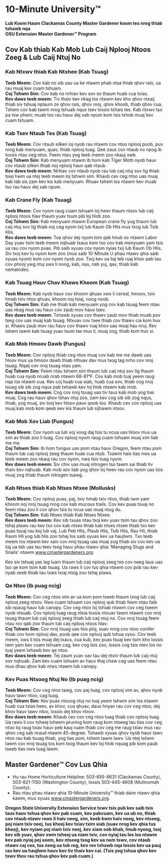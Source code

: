 # 10-Minute University™

**Lub Koom Haum Clackamas County Master Gardener koom tes nrog thiab txhawb nqa**  
**OSU Extension Master Gardener™ Program**  

## Cov Kab thiab Kab Mob Lub Caij Nplooj Ntoos Zeeg & Lub Caij Ntuj No

### Kab Ntxwv thiab Kab Ntxhee (Kab Tsuag)
**Teeb Meem:** Cov kab no sib sau ua ke ntawm phab ntsa thiab qhov rais, ua rau muaj kev cuam tshuam.  
**Coj Tshwm Sim:** Cov kab no nrhiav kev sov so thaum huab cua txias.  
**Kev daws teeb meem:** Tiv thaiv kev nkag los ntawm kev kho qhov ntxaij thiab siv tshuaj nplaum ze qhov rais, qhov rooj, qhov khoob, thiab qhov cua. Tshem cov kab tawm nrog tshuab nqus tsev lossis txhais tes. Kab ntxwv tso pa tsw phem; muab tso rau hauv dej xab npum kom tsis txhob muaj kev cuam tshuam.  

### Kab Tsev Ntaub Tes (Kab Tsuag)
**Teeb Meem:** Cov ntaub silken loj nyob rau ntawm cov ntoo nplooj poob, puv nrog kab menyuam, quav, thiab nplooj tuag. Qee zaus cov ntaub no npog ib lossis ntau ceg ntoo. Feem ntau yog teeb meem zoo nkauj xwb.  
**Coj Tshwm Sim:** Kab menyuam ntawm ib hom kab Tiger Moth nyob hauv cov ntaub silken thiab noj nplooj hauv qab ntaub.  
**Kev daws teeb meem:** Nrhiav cov ntaub nyob rau lub caij ntuj sov lig thiab tswj hwm ua ntej teeb meem loj tshwm sim. Khaub cev ceg ntoo uas muaj kab tab sis zam kev kis kab menyuam. Rhuav tshem los ntawm kev muab tso rau hauv dej xab npum.  

### Kab Crane Fly (Kab Tsuag)
**Teeb Meem:** Cov nyom raug cuam tshuam loj heev thaum ntxov lub caij nplooj ntoos hlav thaum yuav tsum pib loj hlob zoo.  
**Coj Tshwm Sim:** Kab menyuam ntawm European crane fly yug thaum lub caij ntuj sov lig thiab noj cag nyom txij lub Kaum Ob Hlis mus txog lub Tsib Hlis.  
**Kev daws teeb meem:** Tua qhov dej nyom tom qab hnub so ntawm Labor Day yuav tsim teeb meem nqhuab txaus kom txo cov kab menyuam yam tsis ua rau cov nyom puas. Pib saib xyuas cov nyom nyias txij lub Kaum Ob Hlis. Siv txoj kev tu nyom kom zoo (mus saib 10-Minute U phau ntawv qhia saib xyuas nyom) kom cov nyom nyob zoo. Txoj kev ua liaj teb ruaj khov pab tau cov phooj ywg ntuj xws li noog, kab, nas, nab yuj, qav, thiab kab nematodes.  

### Kab Tsuag Hauv Chav Khaws Khoom (Kab Tsuag)
**Teeb Meem:** Kab nyob hauv cov khoom qhuav xws li cereal, hmoov, txiv hmab txiv ntoo qhuav, khoom noj tsiaj, noog noob.  
**Coj Tshwm Sim:** Kab me thiab kab menyuam yog cov kab tsuag feem ntau uas nkag mus rau hauv cov zaub mov hauv tsev.  
**Kev daws teeb meem:** Tshawb xyuas cov thawv zaub mov thiab muab pov tseg cov uas muaj kab tsuag. Ntxuav cov txee thiab cov thawv cia kom huv si. Khaws zaub mov rau hauv cov thawv ruaj khov uas muaj hau nruj. Kev tshem tawm kab tsuag yuav tsum tas mus li, muaj zog, thiab kom huv si.  

### Kab Mob Hmoov Dawb (Fungus)
**Teeb Meem:** Cov nplooj thiab ceg ntoo muaj cov kab me me dawb uas hloov mus ua hmoov dawb thiab nthuav dav mus txog tag nrho cov nroj tsuag. Nqaij cov nroj tsuag ntau yam.  
**Coj Tshwm Sim:** Feem ntau tshwm sim thaum lub caij ntuj sov lig thaum huab cua nyob nruab nrab ntawm 68-81°F. Cov kab mob tuaj yeem raug nqa los ntawm cua. Kev coj huab cua siab, huab cua sov, thiab cog nroj tsuag sib sib zog nqus pab txhawb kev loj hlob ntawm kab mob.  
**Kev daws teeb meem:** Cog cov nroj tsuag uas tiv taus kab mob yog tias muaj. Cog rau hauv qhov tshav ntuj zoo, zam kev cog sib sib zog nqus, thiab, yog muaj, siv txoj kev hloov pauv qoob loo. Khaub cev cov nplooj uas muaj kab mob kom qeeb kev kis thaum lub sijhawm ntxov.  

### Kab Mob Xov Liab (Fungus)
**Teeb Meem:** Cov nyom ua lub voj voog daj tsis tu ncua uas hloov mus ua xim av thiab zoo li tuag. Cov nplooj nyom raug cuam tshuam muaj xim liab me me.  
**Coj Tshwm Sim:** Ib hom fungus uas pom ntau hauv Oregon, feem ntau pom thaum lub caij nplooj zeeg thaum huab cua ntub. Txawm hais tias nws ua teeb meem zoo nkauj rau cov nyom, nws tsis tuag nyom.  
**Kev daws teeb meem:** Siv chiv uas muaj nitrogen tso tawm sai thiab tiv thaiv kev nqhuab. Kab mob xov liab yog qhov loj heev rau cov nyom uas tsis muaj zog thiab thaum nitrogen tsawg.  

### Kab Ntses thiab Kab Ntses Ntxee (Mollusks)
**Teeb Meem:** Cov nplooj puas, paj, txiv hmab txiv ntoo, thiab lwm yam khoom noj nroj tsuag nrog cov kab mucous trails. Cov kev puas tsuaj no feem ntau zoo li cov qhov tsis tu ncua uas muaj ntug du.  
**Coj Tshwm Sim:** Kab Ntses thiab Kab Ntses Ntxee.  
**Kev daws teeb meem:** Kev sib txuas ntau txoj kev yuav tsim tau qhov zoo tshaj plaws rau kev txo cov kab ntses thiab kab ntses ntxee thiab txo kev puas tsuaj rau koj lub vaj. Lub Peb Hlis, Plaub Hlis, Tsib Hlis, Rau Hli, thiab Kaum Hli yog lub hlis zoo tshaj los saib xyuas kev ua haujlwm. Txo teeb meem los ntawm kev xaiv cov nroj tsuag uas muaj zog thiab siv cov kev ua liaj ua teb uas tau teev tseg hauv phau ntawv qhia 'Managing Slugs and Snails' ntawm www.cmastergardeners.org.  

Kev siv tshuaj yas lag luam thaum lub caij nplooj zeeg txo cov neeg laus uas tso qe kom tsim kab tsuag. Ua raws li cov lus qhia ntawm cov pob rau kev nyab xeeb thiab tau txais txiaj ntsig zoo tshaj plaws.  

### Qe Ntoo (Ib puag ncig)
**Teeb Meem:** Cov ceg ntoo xim av ua kom pom tseeb thaum txog lub caij nplooj zeeg ntxov. Nws cuam tshuam cov nplooj qub thiab feem ntau faib sib npaug hauv lub canopy. Cov ceg ntoo loj tshiab ntawm cov ceg tseem nyob ntsuab. Cov nplooj tuag raug ntsia lossis ntxuav tawm ntawm cov nroj tsuag thaum lub caij nplooj zeeg thiab lub caij ntuj no. Cov nroj tsuag feem ntau rov qab zoo thaum lub caij nplooj ntoos hlav.  
**Coj Tshwm Sim:** Cov nroj tsuag uas tsis ploj, suav nrog cov ntoo conifer thiab cov hom nplooj dav, poob qee cov nplooj qub txhua xyoo. Cov teeb meem, xws li tsis muaj dej txaus, cua kub, kev puas tsuaj kev tsim kho lossis lwm yam kev cuam tshuam cag, kev cog tsis zoo, lossis cog tsis ntev los no tuaj yeem txhawb kev qe ntoo.  
**Kev daws teeb meem:** Tej zaum yuav xav tau dej ntxiv thaum lub caij ntuj sov nqhuab. Zam kev cuam tshuam av hauv thaj chaw cag uas feem ntau mus dhau qhov kab ntws ntawm lub canopy.  

### Kev Puas Ntsoog Ntuj No (Ib puag ncig)
**Teeb Meem:** Cov ceg ntoo tawg, cov paj tuag, cov nplooj xim av, qhov nyob hauv tawv ntoo, cag tuag.  
**Coj Tshwm Sim:** Kev puas ntsoog ntuj no tuaj yeem tshwm sim los ntawm huab cua txias heev, av khov, cua qhuav, daus hnyav rau cov ceg ntoo, dej khov hauv tawv ntoo, lossis dej khov ntxov.  
**Kev daws teeb meem:** Khaub cev cov ceg ntoo tuag thiab cov nplooj tuag. Ua raws li cov txheej txheem pruning kom raug kom ntseeg tau tias cov ceg ntoo loj raug txiav hauv peb kauj ruam thiab cov ceg me raug txiav mus rau qhov ceg sab nraud ntawm 45-degree. Tshawb xyuas qhov nyob hauv tawv ntoo rau kab tsuag thiab, yog tias pom, tshem tawm lawv. Ua ntej tshem tawm cov nroj tsuag tos kom txog thaum kev loj hlob nquag pib kom paub tseeb tias nws tuag lawm.  

## Master Gardener™ Cov Lus Qhia
- Hu rau Home Horticulture Helpline: 503-655-8631 (Clackamas County), 503-821-1150 (Washington County), lossis 503-445-4608 (Multnomah County).  
- Rau ntau phau ntawv qhia 10-Minute University™ thiab daim ntawv qhia kawm, mus xyuas www.cmastergardeners.org.  

**Oregon State University Extension Service txwv tsis pub kev saib tsis taus hauv txhua qhov kev pab cuam, kev pabcuam, kev ua ub no, thiab cov ntaub ntawv raws li haiv neeg, xim, keeb kwm haiv neeg, kev ntseeg, poj niam txiv neej, tus kheej kev txiav txim siab (suav nrog kev qhia tus kheej), kev nyiam poj niam txiv neej, kev xiam oob khab, hnub nyoog, txoj kev sib yuav, qhov xwm txheej ua niam txiv, cov nyiaj tau los los ntawm kev pab nyiaj pej xeem, kev ntseeg txog kev ua nom tswv, cov ntaub ntawv caj ces, tus neeg ua tub rog, kev rov txhawb nqa lossis kev ua pauj rau kev ua haujlwm hauv kev tiv thaiv kev cai. (Tsis yog txhua qhov kev txwv thov rau txhua qhov kev pab cuam.)**